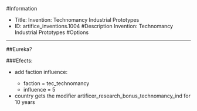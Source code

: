 #Information
 - Title: Invention: Technomancy Industrial Prototypes
 - ID: artifice_inventions.1004
#Description
Invention: Technomancy Industrial Prototypes
#Options

___
##Eureka?

###Efects:<ul><li>add faction influence:</li><ul><li>faction = tec_technomancy</li><li>influence = 5</li></ul><li>country gets the modifier artificer_research_bonus_technomancy_ind for 10 years</li></ul>
